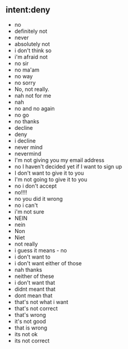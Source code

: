 ## intent:deny
- no
- definitely not
- never
- absolutely not
- i don't think so
- i'm afraid not
- no sir
- no ma'am
- no way
- no sorry
- No, not really.
- nah not for me
- nah
- no and no again
- no go
- no thanks
- decline
- deny
- i decline
- never mind
- nevermind
- I'm not giving you my email address
- no I haven't decided yet if I want to sign up
- I don't want to give it to you
- I'm not going to give it to you
- no i don't accept
- no!!!!
- no you did it wrong
- no i can't
- i'm not sure
- NEIN
- nein
- Non
- Niet
- not really
- i guess it means - no
- i don't want to
- i don't want either of those
- nah thanks
- neither of these
- i don't want that
- didnt meant that
- dont mean that
- that's not what i want
- that's not correct
- that's wrong
- it's not good
- that is wrong
- its not ok
- its not correct
